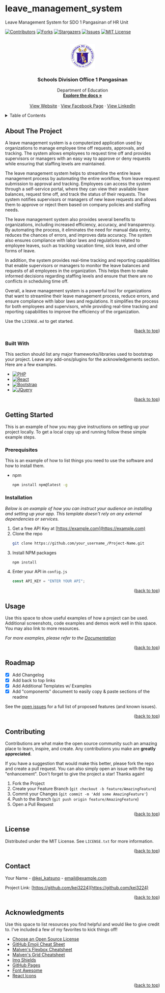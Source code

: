 # leave_management_system

Leave Management System for SDO 1 Pangasinan of HR Unit
<a name="readme-top"></a>

<!-- PROJECT SHIELDS -->
<!--
*** I'm using markdown "reference style" links for readability.
*** Reference links are enclosed in brackets [ ] instead of parentheses ( ).
*** See the bottom of this document for the declaration of the reference variables
*** for contributors-url, forks-url, etc. This is an optional, concise syntax you may use.
*** https://www.markdownguide.org/basic-syntax/#reference-style-links
-->

[![Contributors][contributors-shield]][contributors-url]
[![Forks][forks-shield]][forks-url]
[![Stargazers][stars-shield]][stars-url]
[![Issues][issues-shield]][issues-url]
[![MIT License][license-shield]][license-url]

<!-- PROJECT LOGO -->
<br />
<div align="center">
  <a href="https://github.com/othneildrew/Best-README-Template">
    <img src="assets/img/deped_logo.png" alt="Logo" width="80" height="80">
  </a>

  <h3 align="center">Schools Division Office 1 Pangasinan</h3>

  <p align="center">
    Department of Education
    <br />
    <a href="https://github.com/kei3224/leave_management_system"><strong>Explore the docs »</strong></a>
    <br />
    <br />
    <a href="https://www.depedsdo1pangasinan.com/">View Website</a>
    ·
    <a href="https://www.facebook.com/depedsdo1pangasinan/">View Facebook Page</a>
    ·
    <a href="https://ph.linkedin.com/in/sdo-1-pangasinan-5a2849136">View LinkedIn</a>
  </p>
</div>

<!-- TABLE OF CONTENTS -->
<details>
  <summary>Table of Contents</summary>
  <ol>
    <li>
      <a href="#about-the-project">About The Project</a>
      <ul>
        <li><a href="#built-with">Built With</a></li>
      </ul>
    </li>
    <li>
      <a href="#getting-started">Getting Started</a>
      <ul>
        <li><a href="#prerequisites">Prerequisites</a></li>
        <li><a href="#installation">Installation</a></li>
      </ul>
    </li>
    <li><a href="#usage">Usage</a></li>
    <li><a href="#roadmap">Roadmap</a></li>
    <li><a href="#contributing">Contributing</a></li>
    <li><a href="#license">License</a></li>
    <li><a href="#contact">Contact</a></li>
    <li><a href="#acknowledgments">Acknowledgments</a></li>
  </ol>
</details>

<!-- ABOUT THE PROJECT -->

## About The Project

<!-- [![Product Name Screen Shot][product-screenshot]](https://example.com) -->

A leave management system is a computerized application used by organizations to manage employee time off requests, approvals, and tracking. The system allows employees to request time off and provides supervisors or managers with an easy way to approve or deny requests while ensuring that staffing levels are maintained. 

The leave management system helps to streamline the entire leave management process by automating the entire workflow, from leave request submission to approval and tracking. Employees can access the system through a self-service portal, where they can view their available leave balances, request time off, and track the status of their requests. The system notifies supervisors or managers of new leave requests and allows them to approve or reject them based on company policies and staffing needs. 

The leave management system also provides several benefits to organizations, including increased efficiency, accuracy, and transparency. By automating the process, it eliminates the need for manual data entry, reduces the chances of errors, and improves data accuracy. The system also ensures compliance with labor laws and regulations related to employee leaves, such as tracking vacation time, sick leave, and other forms of leave. 

In addition, the system provides real-time tracking and reporting capabilities that enable supervisors or managers to monitor the leave balances and requests of all employees in the organization. This helps them to make informed decisions regarding staffing levels and ensure that there are no conflicts in scheduling time off. 

Overall, a leave management system is a powerful tool for organizations that want to streamline their leave management process, reduce errors, and ensure compliance with labor laws and regulations. It simplifies the process for both employees and supervisors, while providing real-time tracking and reporting capabilities to improve the efficiency of the organization. 

Use the `LICENSE.md` to get started.

<p align="right">(<a href="#readme-top">back to top</a>)</p>

### Built With

This section should list any major frameworks/libraries used to bootstrap your project. Leave any add-ons/plugins for the acknowledgements section. Here are a few examples.

- [![PHP][PHP.net]][PHP-url]
- [![React][React.js]][React-url]
- [![Bootstrap][Bootstrap.com]][Bootstrap-url]
- [![JQuery][JQuery.com]][JQuery-url]

<p align="right">(<a href="#readme-top">back to top</a>)</p>

<!-- GETTING STARTED -->

## Getting Started

This is an example of how you may give instructions on setting up your project locally.
To get a local copy up and running follow these simple example steps.

### Prerequisites

This is an example of how to list things you need to use the software and how to install them.

- npm
  ```sh
  npm install npm@latest -g
  ```

### Installation

_Below is an example of how you can instruct your audience on installing and setting up your app. This template doesn't rely on any external dependencies or services._

1. Get a free API Key at [https://example.com](https://example.com)
2. Clone the repo
   ```sh
   git clone https://github.com/your_username_/Project-Name.git
   ```
3. Install NPM packages
   ```sh
   npm install
   ```
4. Enter your API in `config.js`
   ```js
   const API_KEY = "ENTER YOUR API";
   ```

<p align="right">(<a href="#readme-top">back to top</a>)</p>

<!-- USAGE EXAMPLES -->

## Usage

Use this space to show useful examples of how a project can be used. Additional screenshots, code examples and demos work well in this space. You may also link to more resources.

_For more examples, please refer to the [Documentation](https://example.com)_

<p align="right">(<a href="#readme-top">back to top</a>)</p>

<!-- ROADMAP -->

## Roadmap

- [x] Add Changelog
- [x] Add back to top links
- [x] Add Additional Templates w/ Examples
- [x] Add "components" document to easily copy & paste sections of the readme

See the [open issues](https://github.com/kei3224/leave_management_system/issues) for a full list of proposed features (and known issues).

<p align="right">(<a href="#readme-top">back to top</a>)</p>

<!-- CONTRIBUTING -->

## Contributing

Contributions are what make the open source community such an amazing place to learn, inspire, and create. Any contributions you make are **greatly appreciated**.

If you have a suggestion that would make this better, please fork the repo and create a pull request. You can also simply open an issue with the tag "enhancement".
Don't forget to give the project a star! Thanks again!

1. Fork the Project
2. Create your Feature Branch (`git checkout -b feature/AmazingFeature`)
3. Commit your Changes (`git commit -m 'Add some AmazingFeature'`)
4. Push to the Branch (`git push origin feature/AmazingFeature`)
5. Open a Pull Request

<p align="right">(<a href="#readme-top">back to top</a>)</p>

<!-- LICENSE -->

## License

Distributed under the MIT License. See `LICENSE.txt` for more information.

<p align="right">(<a href="#readme-top">back to top</a>)</p>

<!-- CONTACT -->

## Contact

Your Name - [@kei_katsuno](https://www.instagram.com/kei_katsuno/) - email@example.com

Project Link: [https://github.com/kei3224](https://github.com/kei3224)

<p align="right">(<a href="#readme-top">back to top</a>)</p>

<!-- ACKNOWLEDGMENTS -->

## Acknowledgments

Use this space to list resources you find helpful and would like to give credit to. I've included a few of my favorites to kick things off!

- [Choose an Open Source License](https://choosealicense.com)
- [GitHub Emoji Cheat Sheet](https://www.webpagefx.com/tools/emoji-cheat-sheet)
- [Malven's Flexbox Cheatsheet](https://flexbox.malven.co/)
- [Malven's Grid Cheatsheet](https://grid.malven.co/)
- [Img Shields](https://shields.io)
- [GitHub Pages](https://pages.github.com)
- [Font Awesome](https://fontawesome.com)
- [React Icons](https://react-icons.github.io/react-icons/search)

<p align="right">(<a href="#readme-top">back to top</a>)</p>

<!-- MARKDOWN LINKS & IMAGES -->
<!-- https://www.markdownguide.org/basic-syntax/#reference-style-links -->

[contributors-shield]: https://img.shields.io/github/contributors/kei3224/leave_management_system.svg?style=for-the-badge
[contributors-url]: https://github.com/kei3224/leave_management_system/graphs/contributors
[forks-shield]: https://img.shields.io/github/forks/kei3224/leave_management_system.svg?style=for-the-badge
[forks-url]: https://github.com/kei3224/leave_management_system/forks
[stars-shield]: https://img.shields.io/github/stars/kei3224/leave_management_system.svg?style=for-the-badge
[stars-url]: https://github.com/kei3224/leave_management_system/stargazers
[issues-shield]: https://img.shields.io/github/issues/kei3224/leave_management_system.svg?style=for-the-badge
[issues-url]: https://github.com/kei3224/leave_management_system/issues
[license-shield]: https://img.shields.io/github/license/kei3224/leave_management_system.svg?style=for-the-badge
[license-url]: https://github.com/kei3224/leave_management_system/blob/master/LICENSE.md
[product-screenshot]: images/screenshot.png
[Next.js]: https://img.shields.io/badge/next.js-000000?style=for-the-badge&logo=nextdotjs&logoColor=white
[Next-url]: https://nextjs.org/
[React.js]: https://img.shields.io/badge/React-20232A?style=for-the-badge&logo=react&logoColor=61DAFB
[React-url]: https://reactjs.org/
[Vue.js]: https://img.shields.io/badge/Vue.js-35495E?style=for-the-badge&logo=vuedotjs&logoColor=4FC08D
[Vue-url]: https://vuejs.org/
[Angular.io]: https://img.shields.io/badge/Angular-DD0031?style=for-the-badge&logo=angular&logoColor=white
[Angular-url]: https://angular.io/
[Svelte.dev]: https://img.shields.io/badge/Svelte-4A4A55?style=for-the-badge&logo=svelte&logoColor=FF3E00
[Svelte-url]: https://svelte.dev/
[Laravel.com]: https://img.shields.io/badge/Laravel-FF2D20?style=for-the-badge&logo=laravel&logoColor=white
[Laravel-url]: https://laravel.com
[Bootstrap.com]: https://img.shields.io/badge/Bootstrap-563D7C?style=for-the-badge&logo=bootstrap&logoColor=white
[Bootstrap-url]: https://getbootstrap.com
[JQuery.com]: https://img.shields.io/badge/jQuery-0769AD?style=for-the-badge&logo=jquery&logoColor=white
[JQuery-url]: https://jquery.com
[PHP.net]: https://img.shields.io/badge/-PHP-black?style=flat-square&logo=php
[PHP-url]: https://www.php.net/